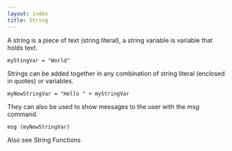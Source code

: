 ```yaml
---
layout: index
title: String
---
```


A string is a piece of text (string literal), a string variable is variable that holds text.

    myStingVar = "World"

Strings can be added together in any combination of string literal (enclosed in quotes) or variables.

    myNewStringVar = "Hello " + myStringVar

They can also be used to show messages to the user with the *msg* command.

    msg (myNewStringVar)

Also see String Functions
